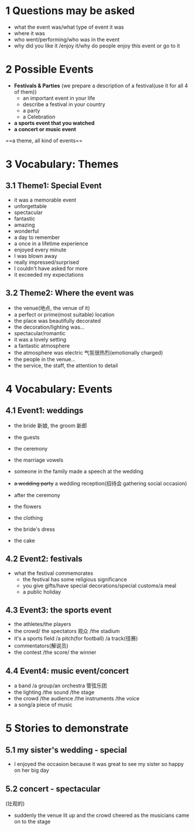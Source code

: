 # 1 Questions may be asked

- what the event was/what type of event it was
- where it was
- who went/performing/who was in the event
- why did you like it /enjoy it/why do people enjoy this event or go to it

# 2 Possible Events

- **Festivals & Parties** (we prepare a description of a festival(use it for all 4 of them))
  - an important event in your life
  - describe a festival in your country
  - a party
  - a Celebration
- **a sports event that you watched**
- **a concert or music event**

==a theme, all kind of events==

# 3 Vocabulary: Themes

## 3.1 Theme1: Special Event

- it was a memorable event
- unforgettable
- spectacular
- fantastic
- amazing
- wonderful
- a day to remember
- a once in a lifetime experience
- enjoyed every minute
- I was blown away
- really impressed/surprised
- I couldn't have asked for more
- it exceeded my expectations

## 3.2 Theme2: Where the event was

- the venue(地点, the venue of it)
- a perfect or prime(most suitable) location
- the place was beautifully decorated
- the decoration/lighting was...
- spectacular/romantic
- it was a lovely setting
- a fantastic atmosphere
- the atmosphere was electric 气氛很热烈(emotionally charged)
- the people in the venue...
- the service, the staff, the attention to detail

# 4 Vocabulary: Events

## 4.1 Event1: weddings

- the bride 新娘, the groom 新郎
- the guests
- the ceremony
- the marriage vowels
- someone in the family made a speech at the wedding
- ~~a wedding party~~ a wedding reception(招待会 gathering social occasion)

- after the ceremony
- the flowers
- the clothing
- the bride's dress
- the cake

## 4.2 Event2: festivals

- what the festival commemorates
  - the festival has some religious significance
  - you give gifts/have special decorations/special customs/a meal
  - a public holiday

## 4.3 Event3: the sports event

- the athletes/the players
- the crowd/ the spectators 观众 /the stadium
- it's a sports field /a pitch(for football) /a track(径赛)
- commentators(解说员)
- the contest /the score/ the winner

## 4.4 Event4: music event/concert

- a band /a group/an orchestra 管弦乐团
- the lighting /the sound /the stage
- the crowd /the audience /the instruments /the voice
- a song/a piece of music

# 5 Stories to demonstrate

## 5.1 my sister's wedding - special

- I enjoyed the occasion because it was great to see my sister so happy on her big day

## 5.2 concert - spectacular

(壮观的)

- suddenly the venue lit up and the crowd cheered as the musicians came on to the stage
